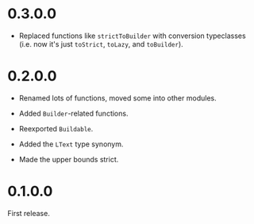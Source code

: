 # 0.3.0.0

* Replaced functions like `strictToBuilder` with conversion typeclasses (i.e. now it's just `toStrict`, `toLazy`, and `toBuilder`).

# 0.2.0.0

* Renamed lots of functions, moved some into other modules.

* Added `Builder`-related functions.

* Reexported `Buildable`.

* Added the `LText` type synonym.

* Made the upper bounds strict.

# 0.1.0.0

First release.
